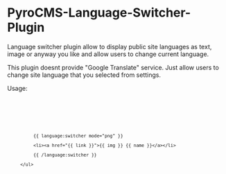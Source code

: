 PyroCMS-Language-Switcher-Plugin
================================

Language switcher plugin allow to display public site languages as text, image or anyway you like and allow users to change current language.

This plugin doesnt provide "Google Translate" service. Just allow users to change site language that you selected from settings.

Usage:

<code>

<ul class="dropdown-menu">
     
          {{ language:switcher mode="png" }}
          
          <li><a href="{{ link }}">{{ img }} {{ name }}</a></li>
     
          {{ /language:switcher }}
     
     </ul>
     
</code>
